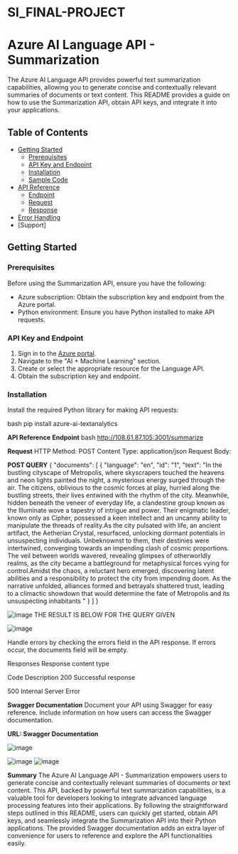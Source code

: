 # SI_FINAL-PROJECT
# Azure AI Language API - Summarization

The Azure AI Language API provides powerful text summarization capabilities, allowing you to generate concise and contextually relevant summaries of documents or text content. This README provides a guide on how to use the Summarization API, obtain API keys, and integrate it into your applications.

## Table of Contents

- [Getting Started](#getting-started)
  - [Prerequisites](#prerequisites)
  - [API Key and Endpoint](#api-key-and-endpoint)
  - [Installation](#installation)
  - [Sample Code](#sample-code)
- [API Reference](#api-reference)
  - [Endpoint](#endpoint)
  - [Request](#request)
  - [Response](#response)
- [Error Handling](#error-handling)
- [Support]

## Getting Started

### Prerequisites

Before using the Summarization API, ensure you have the following:

- Azure subscription: Obtain the subscription key and endpoint from the Azure portal.
- Python environment: Ensure you have Python installed to make API requests.

### API Key and Endpoint

1. Sign in to the [Azure portal](https://portal.azure.com/).
2. Navigate to the "AI + Machine Learning" section.
3. Create or select the appropriate resource for the Language API.
4. Obtain the subscription key and endpoint.

### Installation

Install the required Python library for making API requests:

bash
pip install azure-ai-textanalytics


**API Reference**
**Endpoint**
bash
http://108.61.87.105:3001/summarize

**Request**
HTTP Method: POST
Content Type: application/json
Request Body:


**POST QUERY**
{
  "documents": [
    {
      "language": "en",
      "id": "1",
      "text": "In the bustling cityscape of Metropolis, where skyscrapers touched the heavens and neon lights painted the night, a mysterious energy surged through the air. The citizens, oblivious to the cosmic forces at play, hurried along the bustling streets, their lives entwined with the rhythm of the city. Meanwhile, hidden beneath the veneer of everyday life, a clandestine group known as the Illuminate wove a tapestry of intrigue and power. Their enigmatic leader, known only as Cipher, possessed a keen intellect and an uncanny ability to manipulate the threads of reality.As the city pulsated with life, an ancient artifact, the Aetherian Crystal, resurfaced, unlocking dormant potentials in unsuspecting individuals. Unbeknownst to them, their destinies were intertwined, converging towards an impending clash of cosmic proportions. The veil between worlds wavered, revealing glimpses of otherworldly realms, as the city became a battleground for metaphysical forces vying for control.Amidst the chaos, a reluctant hero emerged, discovering latent abilities and a responsibility to protect the city from impending doom. As the narrative unfolded, alliances formed and betrayals shattered trust, leading to a climactic showdown that would determine the fate of Metropolis and its unsuspecting inhabitants "
    }
  ]
}


![image](https://github.com/sagarnayar/SI_FINAL-PROJECT/assets/143444397/343ef14a-8dba-4f7d-b3f6-33fffbca5259)
THE RESULT IS BELOW FOR THE QUERY GIVEN

![image](https://github.com/sagarnayar/SI_FINAL-PROJECT/assets/143444397/7cc8893c-b118-4c11-b306-515a52d8a3c0)

Handle errors by checking the errors field in the API response. If errors occur, the documents field will be empty.

Responses
Response content type


Code	Description
200	
Successful response

500	
Internal Server Error

**Swagger Documentation**
Document your API using Swagger for easy reference. Include information on how users can access the Swagger documentation.

**URL: Swagger Documentation**

![image](https://github.com/sagarnayar/SI_FINAL-PROJECT/assets/143444397/81d19e86-9a9e-4f52-8a1a-7eb2f126dc2d)

![image](https://github.com/sagarnayar/SI_FINAL-PROJECT/assets/143444397/9cd41f74-f4fe-4cf1-bbe7-9f5e7215b8ce)
![image](https://github.com/sagarnayar/SI_FINAL-PROJECT/assets/143444397/6e52582d-ab27-48f8-b7df-b971ae08529e)

**Summary**
The Azure AI Language API - Summarization empowers users to generate concise and contextually relevant summaries of documents or text content. This API, backed by powerful text summarization capabilities, is a valuable tool for developers looking to integrate advanced language processing features into their applications. By following the straightforward steps outlined in this README, users can quickly get started, obtain API keys, and seamlessly integrate the Summarization API into their Python applications. The provided Swagger documentation adds an extra layer of convenience for users to reference and explore the API functionalities easily.



